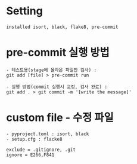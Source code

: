 # Setting
```
installed isort, black, flake8, pre-commit
```
# pre-commit 실행 방법
```
- 테스트용(stage에 올라온 파일만 검사) :
git add [file] > pre-commit run

- 실행 방법(commit 실행시 교정, 검사 완료) :
git add . > git commit -m '[write the message]'
```
# custom file - 수정 파일
```
- pyproject.toml : isort, black
- setup.cfg : flacke8

exclude = .gitignore, .git
ignore = E266,F841
```
